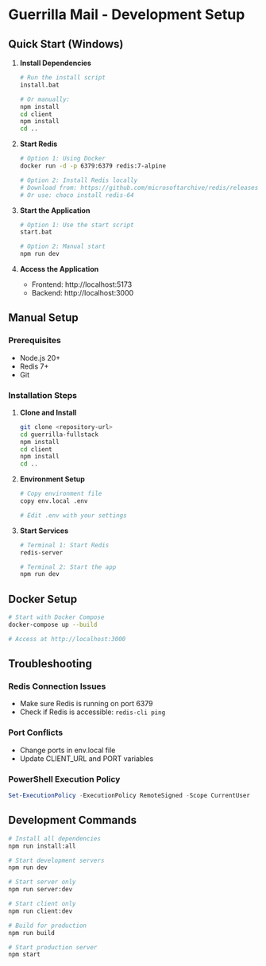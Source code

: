 # Guerrilla Mail - Development Setup

## Quick Start (Windows)

1. **Install Dependencies**
   ```bash
   # Run the install script
   install.bat
   
   # Or manually:
   npm install
   cd client
   npm install
   cd ..
   ```

2. **Start Redis**
   ```bash
   # Option 1: Using Docker
   docker run -d -p 6379:6379 redis:7-alpine
   
   # Option 2: Install Redis locally
   # Download from: https://github.com/microsoftarchive/redis/releases
   # Or use: choco install redis-64
   ```

3. **Start the Application**
   ```bash
   # Option 1: Use the start script
   start.bat
   
   # Option 2: Manual start
   npm run dev
   ```

4. **Access the Application**
   - Frontend: http://localhost:5173
   - Backend: http://localhost:3000

## Manual Setup

### Prerequisites
- Node.js 20+
- Redis 7+
- Git

### Installation Steps

1. **Clone and Install**
   ```bash
   git clone <repository-url>
   cd guerrilla-fullstack
   npm install
   cd client
   npm install
   cd ..
   ```

2. **Environment Setup**
   ```bash
   # Copy environment file
   copy env.local .env
   
   # Edit .env with your settings
   ```

3. **Start Services**
   ```bash
   # Terminal 1: Start Redis
   redis-server
   
   # Terminal 2: Start the app
   npm run dev
   ```

## Docker Setup

```bash
# Start with Docker Compose
docker-compose up --build

# Access at http://localhost:3000
```

## Troubleshooting

### Redis Connection Issues
- Make sure Redis is running on port 6379
- Check if Redis is accessible: `redis-cli ping`

### Port Conflicts
- Change ports in env.local file
- Update CLIENT_URL and PORT variables

### PowerShell Execution Policy
```powershell
Set-ExecutionPolicy -ExecutionPolicy RemoteSigned -Scope CurrentUser
```

## Development Commands

```bash
# Install all dependencies
npm run install:all

# Start development servers
npm run dev

# Start server only
npm run server:dev

# Start client only
npm run client:dev

# Build for production
npm run build

# Start production server
npm start
```

